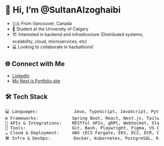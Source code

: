 # 👋 Hi, I’m @SultanAlzoghaibi  
- 🇨🇦 From Vancouver, Canada 
- 🏫 Student at the University of Calgary  
- 🏗️ Interested in backend and infrastructure (Distributed systems, scalability, cloud, microservices, etc) 
- 💻 Looking to collaborate in hackathons!  

## 🌐 Connect with Me
- [LinkedIn](https://www.linkedin.com/in/sultan-alzoghaibi-3b99a0250/)  
- [My Next.js Portfolio site](https://sultan-alzoghaibi.com/)  

## 🛠️ Tech Stack   
<pre>
💻 Languages:              Java, TypeScript, JavaScript, Python, C++, SQL, HTML/CSS, JSON, YAML, XML, C, R
⚙️ Frameworks:             Spring Boot, React, Next.js, Tailwind CSS, JUnit, Node.js, Motion
🔌 APIs & Integrations:    RESTful APIs, gRPC, WebSocket, Slack API, Stripe API, OpenAI API, Protocol Buffers
🧰 Tools:                  Git, Bash, Playwright, Figma, VS Code, IntelliJ IDEA, CLion, PyCharm, pgAdmin, Redis Insight, k6
☁️ Cloud & Deployment:     AWS (ECS Fargate, EKS, EC2, ECR, CloudWatch, IAM), Supabase, Terraform, ngrok
🛠️ Infra & DevOps:         Docker, Kubernetes, PostgreSQL, Redis,  Linux, TCP/IP, NGINX, Minikube
</pre>
